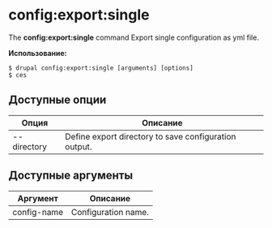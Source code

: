 # config:export:single
The **config:export:single** command Export single configuration as yml file.

**Использование:**
```
$ drupal config:export:single [arguments] [options] 
$ ces  
```

## Доступные опции
Опция | Описание
-------|-------------
--directory | Define export directory to save configuration output.

## Доступные аргументы
Аргумент | Описание
---------|-------------
config-name | Configuration name.
